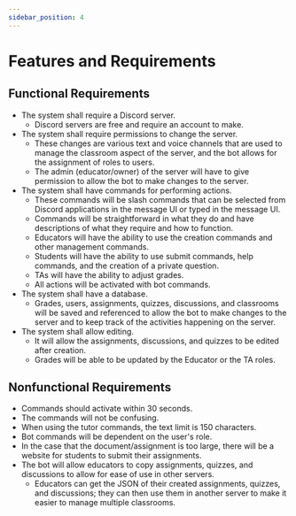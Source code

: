 ```yaml
---
sidebar_position: 4
---
```


# Features and Requirements
##  Functional Requirements 

- The system shall require a Discord server.
  - Discord servers are free and require an account to make. 
- The system shall require permissions to change the server.
  - These changes are various text and voice channels that are used to manage the classroom aspect of the server, and the bot allows for the assignment of roles to users.
  - The admin (educator/owner) of the server will have to give permission to allow the bot to make changes to the server.
- The system shall have commands for performing actions.
  - These commands will be slash commands that can be selected from Discord applications in the message UI or typed in the message UI.
  - Commands will be straightforward in what they do and have descriptions of what they require and how to function.
  - Educators will have the ability to use the creation commands and other management commands.
  - Students will have the ability to use submit commands, help commands, and the creation of a private question.
  - TAs will have the ability to adjust grades.
  - All actions will be activated with bot commands.
- The system shall have a database.
  - Grades, users, assignments, quizzes, discussions, and classrooms will be saved and referenced to allow the bot to make changes to the server and to keep track of the activities happening on the server.
- The system shall allow editing.
  - It will allow the assignments, discussions, and quizzes to be edited after creation.
  - Grades will be able to be updated by the Educator or the TA roles.


##  Nonfunctional Requirements

- Commands should activate within 30 seconds.
- The commands will not be confusing.
- When using the tutor commands, the text limit is 150 characters.
- Bot commands will be dependent on the user's role.
- In the case that the document/assignment is too large, there will be a website for students to submit their assignments.
- The bot will allow educators to copy assignments, quizzes, and discussions to allow for ease of use in other servers.
  - Educators can get the JSON of their created assignments, quizzes, and discussions; they can then use them in another server to make it easier to manage multiple classrooms.
